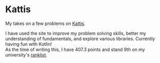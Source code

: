 # Kattis

My takes on a few problems on [Kattis](https://open.kattis.com).

I have used the site to improve my problem solving skills, better my understanding of fundamentals, and explore various libraries. Currently having fun with Kotlin! <br/>
As the time of writing this, I have 407.3 points and stand 9th on my university's [ranklist](https://open.kattis.com/universities/uio.no).
